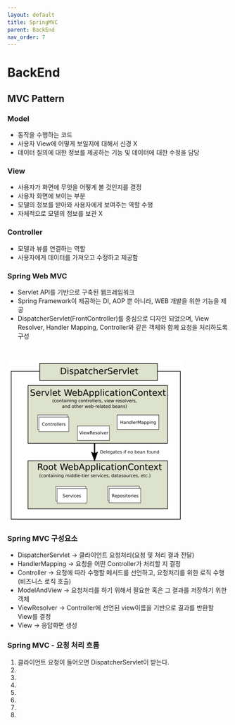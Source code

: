 ```yaml
---
layout: default
title: SpringMVC
parent: BackEnd
nav_order: 7
---
```


# BackEnd

## MVC Pattern

### Model
- 동작을 수행하는 코드
- 사용자 View에 어떻게 보일지에 대해서 신경 X
- 데이터 질의에 대한 정보를 제공하는 기능 및 데이터에 대한 수정을 담당

### View
- 사용자가 화면에 무엇을 어떻게 볼 것인지를 결정
- 사용자 화면에 보이는 부분
- 모델의 정보를 받아와 사용자에게 보여주는 역할 수행
- 자체적으로 모델의 정보를 보관 X

### Controller
- 모델과 뷰를 연결하는 역할
- 사용자에게 데이터를 가져오고 수정하고 제공함

### Spring Web MVC
- Servlet API를 기반으로 구축된 웹프레임워크
- Spring Framework이 제공하는 DI, AOP 뿐 아니라, WEB 개발을 위한 기능을 제공
- DispatcherServlet(FrontController)를 중심으로 디자인 되었으며, View Resolver, Handler Mapping, Controller와 같은 객체와 함께 요청을 처리하도록 구성
<br>

![Alt text](images/image.png)

### Spring MVC 구성요소
- DispatcherServlet -> 클라이언트 요청처리(요청 및 처리 결과 전달)
- HandlerMapping -> 요청을 어떤 Controller가 처리할 지 결정
- Controller -> 요청에 따라 수행할 메서드를 선언하고, 요청처리를 위한 로직 수행(비즈니스 로직 호출)
- ModelAndView -> 요청처리를 하기 위해서 필요한 혹은 그 결과를 저장하기 위한 객체
- ViewResolver -> Controller에 선언된 view이름을 기반으로 결과를 반환할 View를 결정
- View -> 응답화면 생성

### Spring MVC - 요청 처리 흐름
1. 클라이언트 요청이 들어오면 DispatcherServlet이 받는다.
2. 
3. 
4. 
5. 
6. 
7. 
8. 